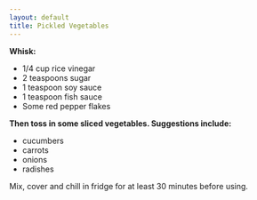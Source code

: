 ```yaml
---
layout: default
title: Pickled Vegetables
---
```


__Whisk:__

* 1/4 cup rice vinegar
* 2 teaspoons sugar
* 1 teaspoon soy sauce
* 1 teaspoon fish sauce
* Some red pepper flakes

__Then toss in some sliced vegetables. Suggestions include:__

* cucumbers
* carrots
* onions
* radishes

Mix, cover and chill in fridge for at least 30 minutes before using.
